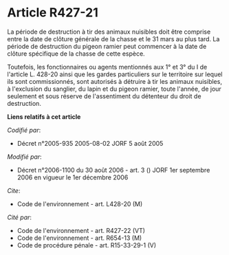 # Article R427-21

La période de destruction à tir des animaux nuisibles doit être comprise entre la date de clôture générale de la chasse et le
31 mars au plus tard. La période de destruction du pigeon ramier peut commencer à la date de clôture spécifique de la chasse
de cette espèce.

Toutefois, les fonctionnaires ou agents mentionnés aux 1° et 3° du I de l'article L. 428-20 ainsi que les gardes particuliers
sur le territoire sur lequel ils sont commissionnés, sont autorisés à détruire à tir les animaux nuisibles, à l'exclusion du
sanglier, du lapin et du pigeon ramier, toute l'année, de jour seulement et sous réserve de l'assentiment du détenteur du
droit de destruction.

**Liens relatifs à cet article**

_Codifié par_:

  - Décret n°2005-935 2005-08-02 JORF 5 août 2005

_Modifié par_:

  - Décret n°2006-1100 du 30 août 2006 - art. 3 () JORF 1er septembre 2006 en vigueur le 1er décembre 2006

_Cite_:

  - Code de l'environnement - art. L428-20 (M)

_Cité par_:

  - Code de l'environnement - art. R427-22 (VT)
  - Code de l'environnement - art. R654-13 (M)
  - Code de procédure pénale - art. R15-33-29-1 (V)
